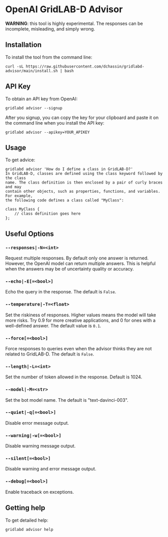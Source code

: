 # OpenAI GridLAB-D Advisor

**WARNING**: this tool is highly experimental. The responses can be incomplete, misleading, and simply wrong.

## Installation

To install the tool from the command line:

~~~
curl -sL https://raw.githubusercontent.com/dchassin/gridlabd-advisor/main/install.sh | bash
~~~

## API Key

To obtain an API key from OpenAI:

~~~
gridlabd advisor --signup
~~~

After you signup, you can copy the key for your clipboard and paste it on the command line when you install the API key:

~~~
gridlabd advisor --apikey=YOUR_APIKEY
~~~

## Usage

To get advice:

~~~
gridlabd advisor 'How do I define a class in GridLAB-D?'
In GridLAB-D, classes are defined using the class keyword followed by the class 
name. The class definition is then enclosed by a pair of curly braces and may 
contain other objects, such as properties, functions, and variables. For example, 
the following code defines a class called "MyClass":

class MyClass {
    // class definition goes here
};
~~~

## Useful Options

### `--responses|-N=<int>`

Request multiple responses. By default only one answer is returned. However, the OpenAI model can return multiple answers. This is helpful when the answers may be of uncertainty quality or accuracy.

### `--echo|-E[=<bool>]`

Echo the query in the response. The default is `False`.

### `--temperature|-T=<float>`  

Set the riskiness of responses.  Higher values means the model will take more risks. Try 0.9 for more creative applications, and 0 for ones with a well-defined answer. The default value is `0.1`.

### `--force[=<bool>]`

Force responses to queries even when the advisor thinks they are not related to GridLAB-D. The default is `False`.

### `--length|-L=<int>`

Set the number of token allowed in the response. Default is 1024.

### `--model|-M=<str>`

Set the bot model name. The default is "text-davinci-003".

### `--quiet|-q[=<bool>]`

Disable error message output.

### `--warning|-w[=<bool>]`

Disable warning message output.

### `--silent[=<bool>]`

Disable warning and error message output.

### `--debug[=<bool>]`

Enable traceback on exceptions.

## Getting help

To get detailed help:

~~~
gridlabd advisor help
~~~
